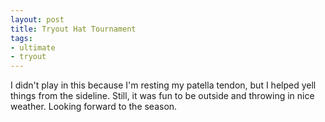 ```yaml
---
layout: post
title: Tryout Hat Tournament
tags:
- ultimate
- tryout
---
```


I didn't play in this because I'm resting my patella tendon, but I helped yell things from the sideline. Still, it was fun to be outside and throwing in nice weather. Looking forward to the season.
